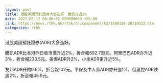 ```yaml
---
layout: post
title: 港股美國預託證券大多造好　騰訊升近2%
date: 2021-03-12 06:06:52.000000000 +08:00
link: https://news.rthk.hk/rthk/ch/component/k2/1580156-20210312.htm
categories: rthk
---
```


港股美國預託證券(ADR)大多造好。

騰訊ADR比本港昨日收市價升近2%，折合報692.7港元。阿里巴巴ADR亦升近3%，折合報233.5元。美團ADR升2%，小米ADR更升近5%。

友邦ADR升約0.6%，折合報102元。平保及中人壽ADR亦升逾1%，但滙控ADR跌逾2%，折合報45.9元。
